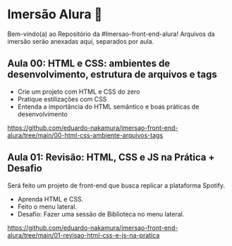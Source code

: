 # Imersão Alura 🥽

Bem-vindo(a) ao Repositório da #Imersao-front-end-alura! Arquivos da imersão serão anexadas aqui, separados por aula.

## Aula 00: HTML e CSS: ambientes de desenvolvimento, estrutura de arquivos e tags
- Crie um projeto com HTML e CSS do zero
- Pratique estilizações com CSS
- Entenda a importância do HTML semântico e boas práticas de desenvolvimento

https://github.com/eduardo-nakamura/imersao-front-end-alura/tree/main/00-html-css-ambiente-arquivos-tags

## Aula 01: Revisão: HTML, CSS e JS na Prática + Desafio
Será feito um projeto de front-end que busca replicar a plataforma Spotify.
- Aprenda HTML e CSS.
- Feito o menu lateral.
- Desafio: Fazer uma sessão de Biblioteca no menu lateral.

https://github.com/eduardo-nakamura/imersao-front-end-alura/tree/main/01-revisao-html-css-e-js-na-pratica